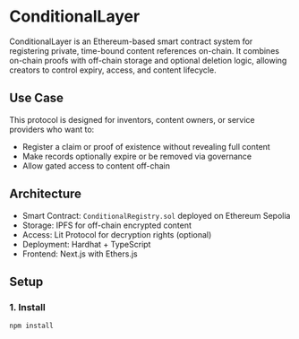 # ConditionalLayer

ConditionalLayer is an Ethereum-based smart contract system for registering private, time-bound content references on-chain. It combines on-chain proofs with off-chain storage and optional deletion logic, allowing creators to control expiry, access, and content lifecycle.

## Use Case

This protocol is designed for inventors, content owners, or service providers who want to:
- Register a claim or proof of existence without revealing full content
- Make records optionally expire or be removed via governance
- Allow gated access to content off-chain

## Architecture

- Smart Contract: `ConditionalRegistry.sol` deployed on Ethereum Sepolia
- Storage: IPFS for off-chain encrypted content
- Access: Lit Protocol for decryption rights (optional)
- Deployment: Hardhat + TypeScript
- Frontend: Next.js with Ethers.js

## Setup

### 1. Install

```bash
npm install
